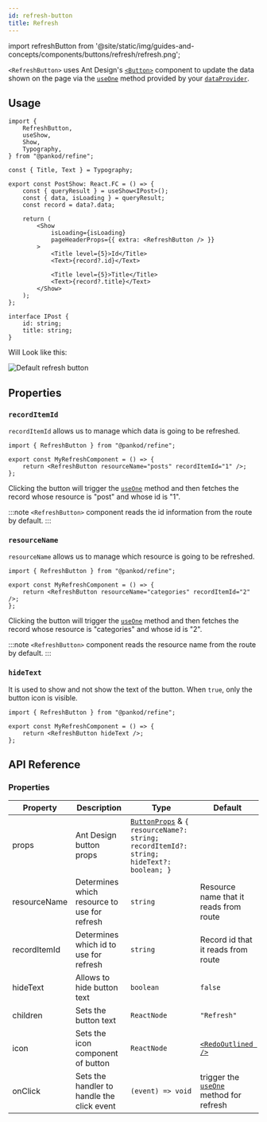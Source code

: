 ```yaml
---
id: refresh-button
title: Refresh
---
```


import refreshButton from '@site/static/img/guides-and-concepts/components/buttons/refresh/refresh.png';

`<RefreshButton>` uses Ant Design's [`<Button>`](https://ant.design/components/button/) component to update the data shown on the page via the [`useOne`](api-references/hooks/data/useOne.md) method provided by your [`dataProvider`](api-references/providers/data-provider.md).

## Usage

```tsx twoslash {1, 17}
import {
    RefreshButton,
    useShow,
    Show,
    Typography,
} from "@pankod/refine";

const { Title, Text } = Typography;

export const PostShow: React.FC = () => {
    const { queryResult } = useShow<IPost>();
    const { data, isLoading } = queryResult;
    const record = data?.data;

    return (
        <Show
            isLoading={isLoading}
            pageHeaderProps={{ extra: <RefreshButton /> }}
        >
            <Title level={5}>Id</Title>
            <Text>{record?.id}</Text>

            <Title level={5}>Title</Title>
            <Text>{record?.title}</Text>
        </Show>
    );
};

interface IPost {
    id: string;
    title: string;
}
```

Will Look like this:

<div class="img-container">
    <div class="window">
        <div class="control red"></div>
        <div class="control orange"></div>
        <div class="control green"></div>
    </div>
    <img src={refreshButton} alt="Default refresh button" />
</div>

## Properties

### `recordItemId`

`recordItemId` allows us to manage which data is going to be refreshed.

```tsx twoslash
import { RefreshButton } from "@pankod/refine";

export const MyRefreshComponent = () => {
    return <RefreshButton resourceName="posts" recordItemId="1" />;
};
```

Clicking the button will trigger the [`useOne`](api-references/hooks/data/useOne.md) method and then fetches the record whose resource is "post" and whose id is "1".

:::note
`<RefreshButton>` component reads the id information from the route by default.
:::

### `resourceName`

`resourceName` allows us to manage which resource is going to be refreshed.

```tsx twoslash
import { RefreshButton } from "@pankod/refine";

export const MyRefreshComponent = () => {
    return <RefreshButton resourceName="categories" recordItemId="2" />;
};
```

Clicking the button will trigger the [`useOne`](api-references/hooks/data/useOne.md) method and then fetches the record whose resource is "categories" and whose id is "2".

:::note
`<RefreshButton>` component reads the resource name from the route by default.
:::

### `hideText`

It is used to show and not show the text of the button. When `true`, only the button icon is visible.

```tsx twoslash
import { RefreshButton } from "@pankod/refine";

export const MyRefreshComponent = () => {
    return <RefreshButton hideText />;
};
```

## API Reference

### Properties

| Property     | Description                                  | Type                                                                                                                                 | Default                                                                        |
| ------------ | -------------------------------------------- | ------------------------------------------------------------------------------------------------------------------------------------ | ------------------------------------------------------------------------------ |
| props        | Ant Design button props                      | [`ButtonProps`](https://ant.design/components/button/#API) & `{ resourceName?: string; recordItemId?: string; hideText?: boolean; }` |                                                                                |
| resourceName | Determines which resource to use for refresh | `string`                                                                                                                             | Resource name that it reads from route                                         |
| recordItemId | Determines which id to use for refresh       | `string`                                                                                                                             | Record id that it reads from route                                             |
| hideText     | Allows to hide button text                   | `boolean`                                                                                                                            | `false`                                                                        |
| children     | Sets the button text                         | `ReactNode`                                                                                                                          | `"Refresh"`                                                                    |
| icon         | Sets the icon component of button            | `ReactNode`                                                                                                                          | [`<RedoOutlined />`](https://ant.design/components/icon/)                      |
| onClick      | Sets the handler to handle the click event   | `(event) => void`                                                                                                                    | trigger the [`useOne`](api-references/hooks/data/useOne.md) method for refresh |
